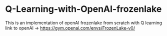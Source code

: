 # Q-Learning-with-OpenAI-frozenlake
This is an implementation of openAI frozenlake from scratch with Q learning
link to openAI -> https://gym.openai.com/envs/FrozenLake-v0/

